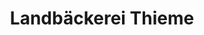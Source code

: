 ---
title: "Landbäckerei Thieme"
url: /erfurt/landbaeckerei-thieme-binderslebener-landstrasse/
shop: Bäckerei
---